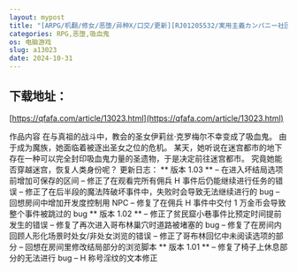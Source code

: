 ```yaml
---
layout: mypost
title: "[ARPG/机翻/修女/恶堕/异种X/口交/更新][RJ01205532/実用主義カンパニー社团]迷宮都市アサイラム[Ver1.03][PC/3.30G]"
categories: RPG,恶堕,吸血鬼
os: 电脑游戏
slug: a13023
date: 2024-10-31
---
```


## 下载地址：

[https://qfafa.com/article/13023.html](https://qfafa.com/article/13023.html)

作品内容
在与真祖的战斗中，教会的圣女伊莉丝·克罗梅尔不幸变成了吸血鬼。
由于成为魔族，她面临着被逐出圣女之位的危机。
某天，她听说在迷宫都市的地下存在一种可以完全封印吸血鬼力量的圣遗物，于是决定前往迷宫都市。
究竟她能否穿越迷宫，恢复人类身份呢？
更新日志：
\*\* 版本 1.03 \*\*
– 在进入坏结局选项前增加可保存的区间
– 修正了在观看完所有佣兵 H 事件后仍能继续进行任务的错误
– 修正了在后半段的魔法阵破坏事件中，失败时会导致无法继续进行的 bug
– 回想房间中增加开发度控制用 NPC
– 修复了在佣兵 H 事件中交付 1 万金币会导致整个事件被跳过的 bug
\*\* 版本 1.02 \*\*
– 修正了贫民窟小巷事件比预定时间提前发生的错误
– 修复了再次进入哥布林巢穴时道路被堵塞的 bug
– 修复了在房间内回顾人形化场景时处女/非处女浏览的错误
– 修正了哥布林回忆中未阅读选项的部分
– 回想在房间里修改结局部分的浏览脚本
\*\* 版本 1.01 \*\*
– 修复了椅子上休息部分的无法进行 bug
– H 称号淫纹的文本修正